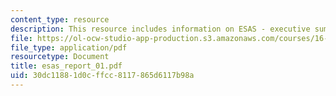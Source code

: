 ```yaml
---
content_type: resource
description: This resource includes information on ESAS - executive summary.
file: https://ol-ocw-studio-app-production.s3.amazonaws.com/courses/16-423j-aerospace-biomedical-and-life-support-engineering-spring-2006/30dc11881d0cffcc8117865d6117b98a_esas_report_01.pdf
file_type: application/pdf
resourcetype: Document
title: esas_report_01.pdf
uid: 30dc1188-1d0c-ffcc-8117-865d6117b98a
---
```


